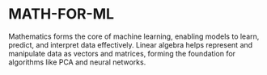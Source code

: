 # MATH-FOR-ML
Mathematics forms the core of machine learning, enabling models to learn, predict, and interpret data effectively. Linear algebra helps represent and manipulate data as vectors and matrices, forming the foundation for algorithms like PCA and neural networks. 

